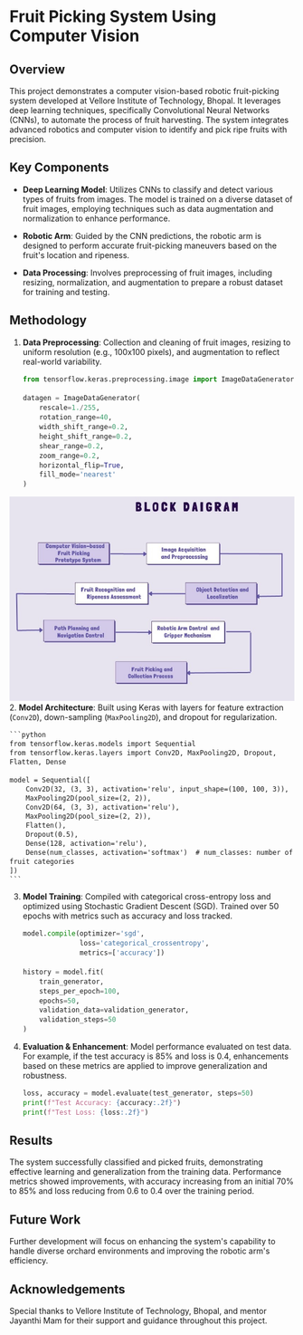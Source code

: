 # Fruit Picking System Using Computer Vision

## Overview

This project demonstrates a computer vision-based robotic fruit-picking system developed at Vellore Institute of Technology, Bhopal. It leverages deep learning techniques, specifically Convolutional Neural Networks (CNNs), to automate the process of fruit harvesting. The system integrates advanced robotics and computer vision to identify and pick ripe fruits with precision.

## Key Components

- **Deep Learning Model**: Utilizes CNNs to classify and detect various types of fruits from images. The model is trained on a diverse dataset of fruit images, employing techniques such as data augmentation and normalization to enhance performance.

- **Robotic Arm**: Guided by the CNN predictions, the robotic arm is designed to perform accurate fruit-picking maneuvers based on the fruit's location and ripeness.

- **Data Processing**: Involves preprocessing of fruit images, including resizing, normalization, and augmentation to prepare a robust dataset for training and testing.

## Methodology

1. **Data Preprocessing**: Collection and cleaning of fruit images, resizing to uniform resolution (e.g., 100x100 pixels), and augmentation to reflect real-world variability.

    ```python
    from tensorflow.keras.preprocessing.image import ImageDataGenerator

    datagen = ImageDataGenerator(
        rescale=1./255,
        rotation_range=40,
        width_shift_range=0.2,
        height_shift_range=0.2,
        shear_range=0.2,
        zoom_range=0.2,
        horizontal_flip=True,
        fill_mode='nearest'
    )
    ```
  ![Block Diagram](https://github.com/srijaaaaa/Automated-Fruit-Recognition-and-Picking-System/blob/main/1.2.jpg)
2. **Model Architecture**: Built using Keras with layers for feature extraction (`Conv2D`), down-sampling (`MaxPooling2D`), and dropout for regularization.

    ```python
    from tensorflow.keras.models import Sequential
    from tensorflow.keras.layers import Conv2D, MaxPooling2D, Dropout, Flatten, Dense

    model = Sequential([
        Conv2D(32, (3, 3), activation='relu', input_shape=(100, 100, 3)),
        MaxPooling2D(pool_size=(2, 2)),
        Conv2D(64, (3, 3), activation='relu'),
        MaxPooling2D(pool_size=(2, 2)),
        Flatten(),
        Dropout(0.5),
        Dense(128, activation='relu'),
        Dense(num_classes, activation='softmax')  # num_classes: number of fruit categories
    ])
    ```

3. **Model Training**: Compiled with categorical cross-entropy loss and optimized using Stochastic Gradient Descent (SGD). Trained over 50 epochs with metrics such as accuracy and loss tracked.

    ```python
    model.compile(optimizer='sgd',
                  loss='categorical_crossentropy',
                  metrics=['accuracy'])

    history = model.fit(
        train_generator,
        steps_per_epoch=100,
        epochs=50,
        validation_data=validation_generator,
        validation_steps=50
    )
    ```

4. **Evaluation & Enhancement**: Model performance evaluated on test data. For example, if the test accuracy is 85% and loss is 0.4, enhancements based on these metrics are applied to improve generalization and robustness.

    ```python
    loss, accuracy = model.evaluate(test_generator, steps=50)
    print(f"Test Accuracy: {accuracy:.2f}")
    print(f"Test Loss: {loss:.2f}")
    ```

## Results

The system successfully classified and picked fruits, demonstrating effective learning and generalization from the training data. Performance metrics showed improvements, with accuracy increasing from an initial 70% to 85% and loss reducing from 0.6 to 0.4 over the training period.

## Future Work

Further development will focus on enhancing the system's capability to handle diverse orchard environments and improving the robotic arm's efficiency.

## Acknowledgements

Special thanks to Vellore Institute of Technology, Bhopal, and mentor Jayanthi Mam for their support and guidance throughout this project.
